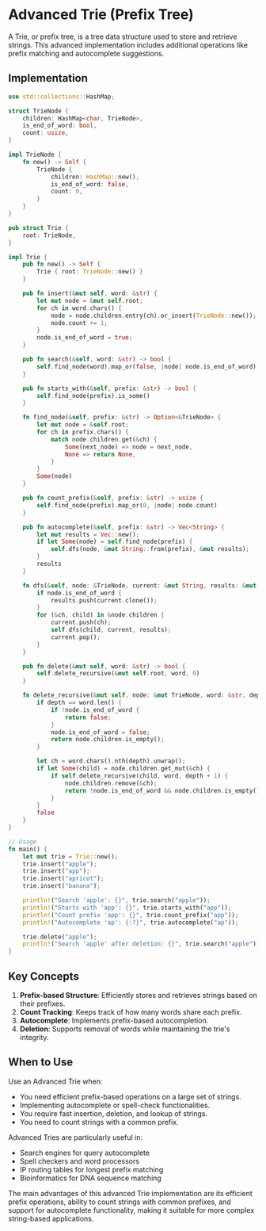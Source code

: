# Advanced Trie (Prefix Tree)

A Trie, or prefix tree, is a tree data structure used to store and retrieve strings. This advanced implementation includes additional operations like prefix matching and autocomplete suggestions.

## Implementation

```rust
use std::collections::HashMap;

struct TrieNode {
    children: HashMap<char, TrieNode>,
    is_end_of_word: bool,
    count: usize,
}

impl TrieNode {
    fn new() -> Self {
        TrieNode {
            children: HashMap::new(),
            is_end_of_word: false,
            count: 0,
        }
    }
}

pub struct Trie {
    root: TrieNode,
}

impl Trie {
    pub fn new() -> Self {
        Trie { root: TrieNode::new() }
    }

    pub fn insert(&mut self, word: &str) {
        let mut node = &mut self.root;
        for ch in word.chars() {
            node = node.children.entry(ch).or_insert(TrieNode::new());
            node.count += 1;
        }
        node.is_end_of_word = true;
    }

    pub fn search(&self, word: &str) -> bool {
        self.find_node(word).map_or(false, |node| node.is_end_of_word)
    }

    pub fn starts_with(&self, prefix: &str) -> bool {
        self.find_node(prefix).is_some()
    }

    fn find_node(&self, prefix: &str) -> Option<&TrieNode> {
        let mut node = &self.root;
        for ch in prefix.chars() {
            match node.children.get(&ch) {
                Some(next_node) => node = next_node,
                None => return None,
            }
        }
        Some(node)
    }

    pub fn count_prefix(&self, prefix: &str) -> usize {
        self.find_node(prefix).map_or(0, |node| node.count)
    }

    pub fn autocomplete(&self, prefix: &str) -> Vec<String> {
        let mut results = Vec::new();
        if let Some(node) = self.find_node(prefix) {
            self.dfs(node, &mut String::from(prefix), &mut results);
        }
        results
    }

    fn dfs(&self, node: &TrieNode, current: &mut String, results: &mut Vec<String>) {
        if node.is_end_of_word {
            results.push(current.clone());
        }
        for (&ch, child) in &node.children {
            current.push(ch);
            self.dfs(child, current, results);
            current.pop();
        }
    }

    pub fn delete(&mut self, word: &str) -> bool {
        self.delete_recursive(&mut self.root, word, 0)
    }

    fn delete_recursive(&mut self, node: &mut TrieNode, word: &str, depth: usize) -> bool {
        if depth == word.len() {
            if !node.is_end_of_word {
                return false;
            }
            node.is_end_of_word = false;
            return node.children.is_empty();
        }

        let ch = word.chars().nth(depth).unwrap();
        if let Some(child) = node.children.get_mut(&ch) {
            if self.delete_recursive(child, word, depth + 1) {
                node.children.remove(&ch);
                return !node.is_end_of_word && node.children.is_empty();
            }
        }
        false
    }
}

// Usage
fn main() {
    let mut trie = Trie::new();
    trie.insert("apple");
    trie.insert("app");
    trie.insert("apricot");
    trie.insert("banana");

    println!("Search 'apple': {}", trie.search("apple"));
    println!("Starts with 'app': {}", trie.starts_with("app"));
    println!("Count prefix 'app': {}", trie.count_prefix("app"));
    println!("Autocomplete 'ap': {:?}", trie.autocomplete("ap"));

    trie.delete("apple");
    println!("Search 'apple' after deletion: {}", trie.search("apple"));
}
```

## Key Concepts

1. **Prefix-based Structure**: Efficiently stores and retrieves strings based on their prefixes.
2. **Count Tracking**: Keeps track of how many words share each prefix.
3. **Autocomplete**: Implements prefix-based autocompletion.
4. **Deletion**: Supports removal of words while maintaining the trie's integrity.

## When to Use

Use an Advanced Trie when:

- You need efficient prefix-based operations on a large set of strings.
- Implementing autocomplete or spell-check functionalities.
- You require fast insertion, deletion, and lookup of strings.
- You need to count strings with a common prefix.

Advanced Tries are particularly useful in:

- Search engines for query autocomplete
- Spell checkers and word processors
- IP routing tables for longest prefix matching
- Bioinformatics for DNA sequence matching

The main advantages of this advanced Trie implementation are its efficient prefix operations, ability to count strings with common prefixes, and support for autocomplete functionality, making it suitable for more complex string-based applications.
